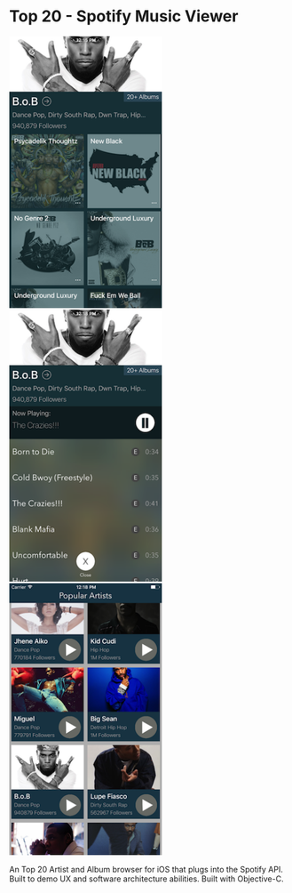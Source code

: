 # Top 20 - Spotify Music Viewer

<img src="Screenshots/artistView.png" width="275"/> <img src="Screenshots/albumView.png" width="275"/> <img src="Screenshots/allView.png" width="275"/>

An Top 20 Artist and Album browser for iOS that plugs into the Spotify API. Built to demo UX and software architecture abilities. Built with Objective-C.
